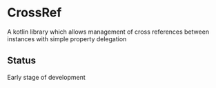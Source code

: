 # CrossRef
A kotlin library which allows management of cross references between instances with simple property delegation

## Status
Early stage of development
